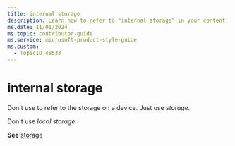 ```yaml
---
title: internal storage
description: Learn how to refer to "internal storage" in your content.
ms.date: 11/01/2024
ms.topic: contributor-guide
ms.service: microsoft-product-style-guide
ms.custom:
  - TopicID 48533
---
```



# internal storage

Don't use to refer to the storage on a device. Just use *storage.*

Don't use *local storage.*

**See** [storage](~\a_z_names_terms\s\storage.md)